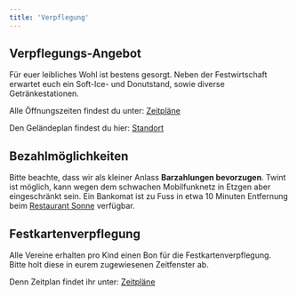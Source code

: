 ```yaml
---
title: 'Verpflegung'
---
```



Verpflegungs-Angebot
--------------------

Für euer leibliches Wohl ist bestens gesorgt.
Neben der Festwirtschaft erwartet euch ein Soft-Ice- und Donutstand, sowie diverse Getränkestationen.

Alle Öffnungszeiten findest du unter: [Zeitpläne](/turnbetrieb/zeitplane)

Den Geländeplan findest du hier: [Standort](/turnbetrieb/standort/)


Bezahlmöglichkeiten
-------------------

Bitte beachte, dass wir als kleiner Anlass **Barzahlungen bevorzugen**.
Twint ist möglich, kann wegen dem schwachen Mobilfunknetz in Etzgen aber eingeschränkt sein.
Ein Bankomat ist zu Fuss in etwa 10 Minuten Entfernung beim [Restaurant Sonne](https://maps.app.goo.gl/ZXHdKX7eyhJB3aKc8) verfügbar.


Festkartenverpflegung
---------------------

Alle Vereine erhalten pro Kind einen Bon für die Festkartenverpflegung.
Bitte holt diese in eurem zugewiesenen Zeitfenster ab.

Denn Zeitplan findet ihr unter: [Zeitpläne](/turnbetrieb/zeitplane/#verpflegungszeiten)

